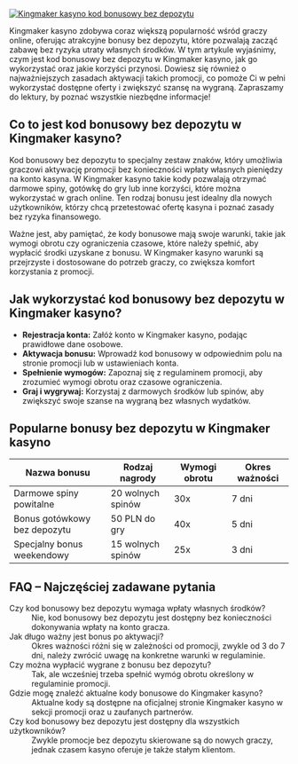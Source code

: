 [![Kingmaker kasyno kod bonusowy bez depozytu](https://123-caf.pages.dev/gitsignup.png)](https://vrmoo.ru/Bt82HjjY)

<p>Kingmaker kasyno zdobywa coraz większą popularność wśród graczy online, oferując atrakcyjne bonusy bez depozytu, które pozwalają zacząć zabawę bez ryzyka utraty własnych środków. W tym artykule wyjaśnimy, czym jest kod bonusowy bez depozytu w Kingmaker kasyno, jak go wykorzystać oraz jakie korzyści przynosi. Dowiesz się również o najważniejszych zasadach aktywacji takich promocji, co pomoże Ci w pełni wykorzystać dostępne oferty i zwiększyć szansę na wygraną. Zapraszamy do lektury, by poznać wszystkie niezbędne informacje!</p>  <h2>Co to jest kod bonusowy bez depozytu w Kingmaker kasyno?</h2> <p>Kod bonusowy bez depozytu to specjalny zestaw znaków, który umożliwia graczowi aktywację promocji bez konieczności wpłaty własnych pieniędzy na konto kasyna. W Kingmaker kasyno takie kody pozwalają otrzymać darmowe spiny, gotówkę do gry lub inne korzyści, które można wykorzystać w grach online. Ten rodzaj bonusu jest idealny dla nowych użytkowników, którzy chcą przetestować ofertę kasyna i poznać zasady bez ryzyka finansowego.</p> <p>Ważne jest, aby pamiętać, że kody bonusowe mają swoje warunki, takie jak wymogi obrotu czy ograniczenia czasowe, które należy spełnić, aby wypłacić środki uzyskane z bonusu. W Kingmaker kasyno warunki są przejrzyste i dostosowane do potrzeb graczy, co zwiększa komfort korzystania z promocji.</p>  <h2>Jak wykorzystać kod bonusowy bez depozytu w Kingmaker kasyno?</h2> <ul>   <li><strong>Rejestracja konta:</strong> Załóż konto w Kingmaker kasyno, podając prawidłowe dane osobowe.</li>   <li><strong>Aktywacja bonusu:</strong> Wprowadź kod bonusowy w odpowiednim polu na stronie promocji lub w ustawieniach konta.</li>   <li><strong>Spełnienie wymogów:</strong> Zapoznaj się z regulaminem promocji, aby zrozumieć wymogi obrotu oraz czasowe ograniczenia.</li>   <li><strong>Graj i wygrywaj:</strong> Korzystaj z darmowych środków lub spinów, aby zwiększyć swoje szanse na wygraną bez własnych wydatków.</li> </ul>  <h2>Popularne bonusy bez depozytu w Kingmaker kasyno</h2> <table>   <thead>     <tr>       <th>Nazwa bonusu</th>       <th>Rodzaj nagrody</th>       <th>Wymogi obrotu</th>       <th>Okres ważności</th>     </tr>   </thead>   <tbody>     <tr>       <td>Darmowe spiny powitalne</td>       <td>20 wolnych spinów</td>       <td>30x</td>       <td>7 dni</td>     </tr>     <tr>       <td>Bonus gotówkowy bez depozytu</td>       <td>50 PLN do gry</td>       <td>40x</td>       <td>5 dni</td>     </tr>     <tr>       <td>Specjalny bonus weekendowy</td>       <td>15 wolnych spinów</td>       <td>25x</td>       <td>3 dni</td>     </tr>   </tbody> </table>  <h2>FAQ – Najczęściej zadawane pytania</h2> <dl>   <dt>Czy kod bonusowy bez depozytu wymaga wpłaty własnych środków?</dt>   <dd>Nie, kod bonusowy bez depozytu jest dostępny bez konieczności dokonywania wpłaty na konto gracza.</dd>      <dt>Jak długo ważny jest bonus po aktywacji?</dt>   <dd>Okres ważności różni się w zależności od promocji, zwykle od 3 do 7 dni, należy zwrócić uwagę na konkretne warunki w regulaminie.</dd>      <dt>Czy można wypłacić wygrane z bonusu bez depozytu?</dt>   <dd>Tak, ale wcześniej trzeba spełnić wymóg obrotu określony w regulaminie promocji.</dd>      <dt>Gdzie mogę znaleźć aktualne kody bonusowe do Kingmaker kasyno?</dt>   <dd>Aktualne kody są dostępne na oficjalnej stronie Kingmaker kasyno w sekcji promocji oraz u zaufanych partnerów.</dd>      <dt>Czy kod bonusowy bez depozytu jest dostępny dla wszystkich użytkowników?</dt>   <dd>Zwykle promocje bez depozytu skierowane są do nowych graczy, jednak czasem kasyno oferuje je także stałym klientom.</dd> </dl>